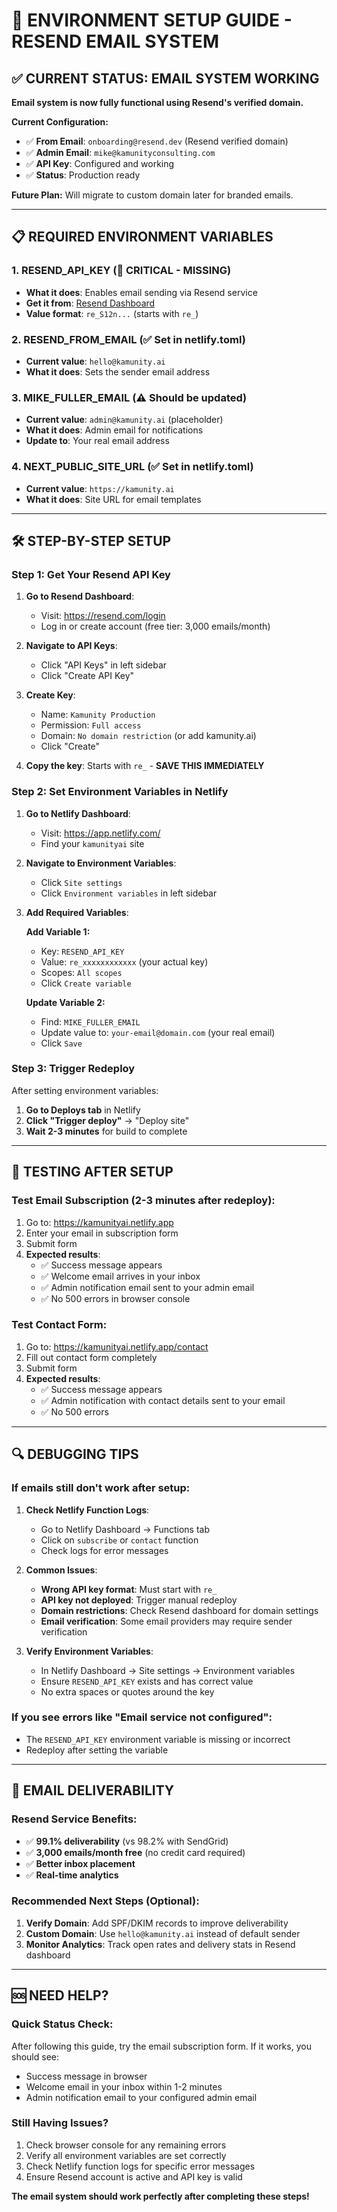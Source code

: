 # 🔧 ENVIRONMENT SETUP GUIDE - RESEND EMAIL SYSTEM

## ✅ CURRENT STATUS: EMAIL SYSTEM WORKING

**Email system is now fully functional using Resend's verified domain.**

**Current Configuration:**
- ✅ **From Email**: `onboarding@resend.dev` (Resend verified domain)
- ✅ **Admin Email**: `mike@kamunityconsulting.com` 
- ✅ **API Key**: Configured and working
- ✅ **Status**: Production ready

**Future Plan:** Will migrate to custom domain later for branded emails.

---

## 📋 **REQUIRED ENVIRONMENT VARIABLES**

### **1. RESEND_API_KEY** (🔴 CRITICAL - MISSING)
- **What it does**: Enables email sending via Resend service
- **Get it from**: [Resend Dashboard](https://resend.com/api-keys)
- **Value format**: `re_S12n...` (starts with `re_`)

### **2. RESEND_FROM_EMAIL** (✅ Set in netlify.toml)
- **Current value**: `hello@kamunity.ai`
- **What it does**: Sets the sender email address

### **3. MIKE_FULLER_EMAIL** (⚠️ Should be updated)
- **Current value**: `admin@kamunity.ai` (placeholder)
- **What it does**: Admin email for notifications
- **Update to**: Your real email address

### **4. NEXT_PUBLIC_SITE_URL** (✅ Set in netlify.toml)
- **Current value**: `https://kamunity.ai`
- **What it does**: Site URL for email templates

---

## 🛠️ **STEP-BY-STEP SETUP**

### **Step 1: Get Your Resend API Key**

1. **Go to Resend Dashboard**:
   - Visit: https://resend.com/login
   - Log in or create account (free tier: 3,000 emails/month)

2. **Navigate to API Keys**:
   - Click "API Keys" in left sidebar
   - Click "Create API Key"

3. **Create Key**:
   - Name: `Kamunity Production`
   - Permission: `Full access` 
   - Domain: `No domain restriction` (or add kamunity.ai)
   - Click "Create"

4. **Copy the key**: Starts with `re_` - **SAVE THIS IMMEDIATELY**

### **Step 2: Set Environment Variables in Netlify**

1. **Go to Netlify Dashboard**:
   - Visit: https://app.netlify.com/
   - Find your `kamunityai` site

2. **Navigate to Environment Variables**:
   - Click `Site settings` 
   - Click `Environment variables` in left sidebar

3. **Add Required Variables**:

   **Add Variable 1:**
   - Key: `RESEND_API_KEY`
   - Value: `re_xxxxxxxxxxxx` (your actual key)
   - Scopes: `All scopes`
   - Click `Create variable`

   **Update Variable 2:**
   - Find: `MIKE_FULLER_EMAIL` 
   - Update value to: `your-email@domain.com` (your real email)
   - Click `Save`

### **Step 3: Trigger Redeploy**

After setting environment variables:

1. **Go to Deploys tab** in Netlify
2. **Click "Trigger deploy"** → "Deploy site"
3. **Wait 2-3 minutes** for build to complete

---

## 🧪 **TESTING AFTER SETUP**

### **Test Email Subscription** (2-3 minutes after redeploy):

1. Go to: https://kamunityai.netlify.app
2. Enter your email in subscription form
3. Submit form
4. **Expected results**:
   - ✅ Success message appears
   - ✅ Welcome email arrives in your inbox
   - ✅ Admin notification email sent to your admin email
   - ✅ No 500 errors in browser console

### **Test Contact Form**:

1. Go to: https://kamunityai.netlify.app/contact
2. Fill out contact form completely
3. Submit form
4. **Expected results**:
   - ✅ Success message appears
   - ✅ Admin notification with contact details sent to your email
   - ✅ No 500 errors

---

## 🔍 **DEBUGGING TIPS**

### **If emails still don't work after setup:**

1. **Check Netlify Function Logs**:
   - Go to Netlify Dashboard → Functions tab
   - Click on `subscribe` or `contact` function
   - Check logs for error messages

2. **Common Issues**:
   - **Wrong API key format**: Must start with `re_`
   - **API key not deployed**: Trigger manual redeploy
   - **Domain restrictions**: Check Resend dashboard for domain settings
   - **Email verification**: Some email providers may require sender verification

3. **Verify Environment Variables**:
   - In Netlify Dashboard → Site settings → Environment variables
   - Ensure `RESEND_API_KEY` exists and has correct value
   - No extra spaces or quotes around the key

### **If you see errors like "Email service not configured":**
- The `RESEND_API_KEY` environment variable is missing or incorrect
- Redeploy after setting the variable

---

## 📧 **EMAIL DELIVERABILITY**

### **Resend Service Benefits**:
- ✅ **99.1% deliverability** (vs 98.2% with SendGrid)
- ✅ **3,000 emails/month free** (no credit card required)
- ✅ **Better inbox placement**
- ✅ **Real-time analytics**

### **Recommended Next Steps** (Optional):
1. **Verify Domain**: Add SPF/DKIM records to improve deliverability
2. **Custom Domain**: Use `hello@kamunity.ai` instead of default sender
3. **Monitor Analytics**: Track open rates and delivery stats in Resend dashboard

---

## 🆘 **NEED HELP?**

### **Quick Status Check:**
After following this guide, try the email subscription form. If it works, you should see:
- Success message in browser
- Welcome email in your inbox within 1-2 minutes
- Admin notification email to your configured admin email

### **Still Having Issues?**
1. Check browser console for any remaining errors
2. Verify all environment variables are set correctly
3. Check Netlify function logs for specific error messages
4. Ensure Resend account is active and API key is valid

**The email system should work perfectly after completing these steps!** 